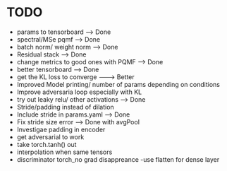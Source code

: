 # TODO

- params to tensorboard --> Done
- spectral/MSe pqmf --> Done
- batch norm/ weight norm --> Done
- Residual stack --> Done
- change metrics to good ones with PQMF --> Done
- better tensorboard --> Done
- get the KL loss to converge ---> Better
- Improved Model printing/ number of params depending on conditions
- Improve adversaria loop especially with KL
- try out leaky relu/ other activations --> Done
- Stride/padding instead of dilation 
- Include stride in params.yaml --> Done
- Fix stride size error --> Done with avgPool
- Investigae padding in encoder
- get adversarial to work
- take torch.tanh() out 
- interpolation when same tensors
- discriminator torch_no grad disappreance 
-use flatten for dense layer